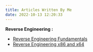 ```yaml
---
title: Articles Written By Me
date: 2022-10-13 12:20:33
---
```



**Reverse Engineering :** 

* [Reverse Engineering Fundamentals](https://drive.google.com/file/d/1DM7idalYM2nQunjGASUN31Mh87WrubPe/view?usp=sharing)
* [Reverse Engineering x86 and x64](https://drive.google.com/file/d/1wG9VZ1tb5IuaIjzRhHnM2dPQPESLdx3P/view?usp=sharing)